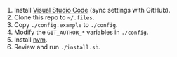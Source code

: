 1. Install [Visual Studio Code](https://code.visualstudio.com) (sync settings with GitHub).
2. Clone this repo to `~/.files`.
3. Copy `./config.example` to `./config`.
4. Modify the `GIT_AUTHOR_*` variables in `./config`.
5. Install [nvm](https://github.com/nvm-sh/nvm).
6. Review and run `./install.sh`.
